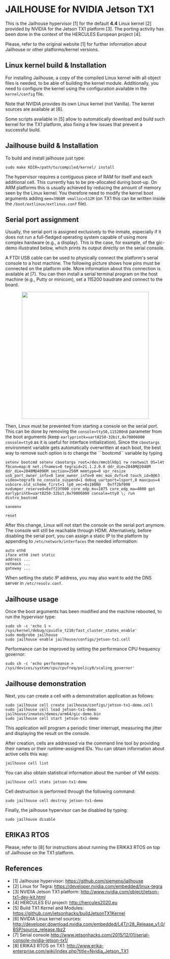 JAILHOUSE for NVIDIA Jetson TX1
===============================

This is the Jailhouse hypervisor [1] for the default **4.4** Linux kernel [2]
provided by NVIDIA for the Jetson TX1 platform [3]. The porting activity has
been done in the context of the HERCULES European project [4].

Please, refer to the original website [1] for further information about Jailhouse
or other platforms/kernel versions.


Linux kernel build & Installation
---------------------------------

For installing Jailhouse, a copy of the compiled Linux kernel with all object
files is needed, to be able of building the kernel module.
Additionally, you need to configure the kernel using the configuration
available in the ```kernel/config``` file.

Note that NVIDIA provides its own Linux kernel (not Vanilla).
The kernel sources are available at [6].

Some scripts available in [5] allow to automatically download and build such
kernel for the TX1 platform, also fixing a few issues that prevent a successful
build.


Jailhouse build & Installation
------------------------------

To build and install jailhouse just type:

    sudo make KDIR=/path/to/compiled/kernel/ install

The hypervisor requires a contiguous piece of RAM for itself and each
additional cell. This currently has to be pre-allocated during boot-up.
On ARM platforms this is usually achieved by reducing the amount of memory seen
by the Linux kernel. You therefore need to modify the kernel boot arguments
adding ```mem=3968M vmalloc=512M``` (on TX1 this can be written inside the
```/boot/extlinux/extlinux.conf``` file).


Serial port assignment
----------------------

Usually, the serial port is assigned exclusively to the inmate, especially if
it does not run a full-fledged operating system capable of using more complex
hardware (e.g., a display). This is the case, for example, of the gic-demo
illustrated below, which prints its output directly on the serial console.

A FTDI USB cable can be used to physically connect the platform's serial
console to a host machine. The following picture shows how pins must be
connected on the platform side. More information about this connection is
available at [7]. You can then install a serial terminal program on the host
machine (e.g., Putty or minicom), set a 115200 baudrate and connect to the
board.

<p align="center">
<img src="images/TX1_serial_cable.jpg" width="400">
</p>

Then, Linux must be prevented from starting a console on the serial
port. This can be done by removing the ```console=ttyS0,115200n8``` parameter
from the boot arguments (keep ```earlyprintk=uart8250-32bit,0x70006000
console=tty0``` as it is useful for interface initialization).
Since the ```cbootargs``` environment variable gets automatically overwritten
at each boot, the best way to remove such option is to change the ```bootcmd``
variable by typing

    setenv bootcmd setenv cbootargs root=/dev/mmcblk0p1 rw rootwait OS=l4t fbcon=map:0 net.ifnames=0 tegraid=21.1.2.0.0 ddr_die=2048M@2048M ddr_die=2048M@4096M section=256M memtype=0 vpr_resize usb_port_owner_info=0 lane_owner_info=0 emc_max_dvfs=0 touch_id=0@63 video=tegrafb no_console_suspend=1 debug_uartport=lsport,0 maxcpus=4 usbcore.old_scheme_first=1 lp0_vec=0x1000@   0xff2bf000 nvdumper_reserved=0xff23f000 core_edp_mv=1075 core_edp_ma=4000 gpt earlyprintk=uart8250-32bit,0x70006000 console=tty0 \; run distro_bootcmd

    saveenv

    reset

After this change, Linux will not start the console on the serial port anymore.
The console will still be reachable through HDMI. Alternatively, before
disabling the serial port, you can assign a static IP to the platform by
appending to ```/etc/network/interfaces``` the needed information:

	auto eth0
	iface eth0 inet static
	address ...
	netmask ...
	gateway ...

When setting the static IP address, you may also want to add the DNS server in
```/etc/resolv.conf```.


Jailhouse usage
---------------

Once the boot arguments has been modified and the machine rebooted, to run the
hypervisor type:

	sudo sh -c 'echo 1 > /sys/kernel/debug/cpuidle_t210/fast_cluster_states_enable'
	sudo modprobe jailhouse
	sudo jailhouse enable jailhouse/configs/jetson-tx1.cell

Performance can be improved by setting the performance CPU frequency governor:

	sudo sh -c 'echo performance > /sys/devices/system/cpu/cpufreq/policy0/scaling_governor'


Jailhouse demonstration
-----------------------

Next, you can create a cell with a demonstration application as follows:

	sudo jailhouse cell create jailhouse/configs/jetson-tx1-demo.cell
	sudo jailhouse cell load jetson-tx1-demo jailhouse/inmates/demos/arm64/gic-demo.bin
	sudo jailhouse cell start jetson-tx1-demo

This application will program a periodic timer interrupt, measuring the jitter
and displaying the result on the console.

After creation, cells are addressed via the command line tool by providing
their names or their runtime-assigned IDs. You can obtain information about
active cells this way:

	jailhouse cell list

You can also obtain statistical information about the number of VM exists:

	jailhouse cell stats jetson-tx1-demo

Cell destruction is performed through the following command:

	sudo jailhouse cell destroy jetson-tx1-demo

Finally, the jailhouse hypervisor can be disabled by typing:

	sudo jailhouse disable


ERIKA3 RTOS
-----------

Please, refer to [8] for instructions about running the ERIKA3 RTOS on top of
Jailhouse on the TX1 platform.


References
----------

* [1] Jailhouse hypervisor: https://github.com/siemens/jailhouse
* [2] Linux for Tegra: https://developer.nvidia.com/embedded/linux-tegra
* [3] NVIDIA Jetson TX1 platform: http://www.nvidia.com/object/jetson-tx1-dev-kit.html
* [4] HERCULES EU project: http://hercules2020.eu
* [5] Build TX1 Kernel and Modules: https://github.com/jetsonhacks/buildJetsonTX1Kernel
* [6] NVIDIA Linux kernel sources: http://developer.download.nvidia.com/embedded/L4T/r28_Release_v1.0/BSP/source_release.tbz2
* [7] Serial console http://www.jetsonhacks.com/2015/12/01/serial-console-nvidia-jetson-tx1/
* [8] ERIKA3 RTOS on TX1: http://www.erika-enterprise.com/wiki/index.php?title=Nvidia_Jetson_TX1


